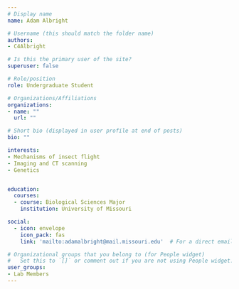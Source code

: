 ```yaml
---
# Display name
name: Adam Albright

# Username (this should match the folder name)
authors:
- C4Albright

# Is this the primary user of the site?
superuser: false

# Role/position
role: Undergraduate Student

# Organizations/Affiliations
organizations:
- name: ""
  url: ""

# Short bio (displayed in user profile at end of posts)
bio: ""

interests:
- Mechanisms of insect flight
- Imaging and CT scanning
- Genetics


education:
  courses:
  - course: Biological Sciences Major
    institution: University of Missouri

social:
  - icon: envelope
    icon_pack: fas
    link: 'mailto:adamalbright@mail.missouri.edu'  # For a direct email link, use "mailto:test@example.org".

# Organizational groups that you belong to (for People widget)
#   Set this to `[]` or comment out if you are not using People widget.
user_groups:
- Lab Members
---
```

